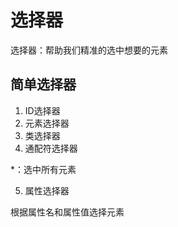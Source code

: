 # 选择器

选择器：帮助我们精准的选中想要的元素

## 简单选择器

1. ID选择器
2. 元素选择器
3. 类选择器
4. 通配符选择器

*：选中所有元素

5. 属性选择器

根据属性名和属性值选择元素

